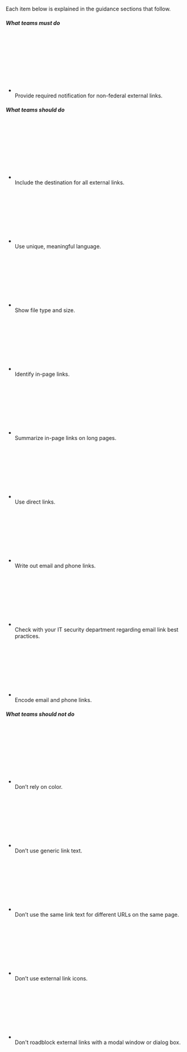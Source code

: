 <p class="margin-top-2 padding-top-1 border-top-1px border-base-lighter">Each item below is explained in the guidance sections that follow.<p>

<div class="bg-white border-1px border-base-lightest padding-2 radius-lg">
  <div class="grid-row grid-gap-lg">
    <div class="tablet:grid-col">
      <h5>What teams must do</h5>
      <ul class="usa-icon-list usa-icon-list--primary margin-top-2">
        <li class="usa-icon-list__item">
          <div class="usa-icon-list__icon">
            <svg class="usa-icon" aria-hidden="true" role="img"><use xlink:href="/assets/img/sprite.svg#local_police"></use></svg>
          </div>
          <div class="usa-icon-list__content">
            Provide required notification for non-federal external links.
          </div>
        </li>
      </ul>
    </div>
    <div class="margin-top-3 tablet:margin-top-0 tablet:grid-col">
      <h5>What teams should do</h5>
      <ul class="usa-icon-list usa-icon-list--success margin-top-2">
        <li class="usa-icon-list__item">
          <div class="usa-icon-list__icon">
            <svg class="usa-icon" aria-hidden="true" role="img"><use xlink:href="/assets/img/sprite.svg#check_circle"></use></svg>
          </div>
          <div class="usa-icon-list__content">
            Include the destination for all external links.
          </div>
        </li>
        <li class="usa-icon-list__item">
          <div class="usa-icon-list__icon">
            <svg class="usa-icon" aria-hidden="true" role="img"><use xlink:href="/assets/img/sprite.svg#check_circle"></use></svg>
          </div>
          <div class="usa-icon-list__content">
            Use unique, meaningful language.
          </div>
        </li>
        <li class="usa-icon-list__item">
          <div class="usa-icon-list__icon">
            <svg class="usa-icon" aria-hidden="true" role="img"><use xlink:href="/assets/img/sprite.svg#check_circle"></use></svg>
          </div>
          <div class="usa-icon-list__content">
            Show file type and size.
          </div>
        </li>
        <li class="usa-icon-list__item">
          <div class="usa-icon-list__icon">
            <svg class="usa-icon" aria-hidden="true" role="img"><use xlink:href="/assets/img/sprite.svg#check_circle"></use></svg>
          </div>
          <div class="usa-icon-list__content">
            Identify in-page links.
          </div>
        </li>
        <li class="usa-icon-list__item">
          <div class="usa-icon-list__icon">
            <svg class="usa-icon" aria-hidden="true" role="img"><use xlink:href="/assets/img/sprite.svg#check_circle"></use></svg>
          </div>
          <div class="usa-icon-list__content">
            Summarize in-page links on long pages.
          </div>
        </li>
        <li class="usa-icon-list__item">
          <div class="usa-icon-list__icon">
            <svg class="usa-icon" aria-hidden="true" role="img"><use xlink:href="/assets/img/sprite.svg#check_circle"></use></svg>
          </div>
          <div class="usa-icon-list__content">
            Use direct links.
          </div>
        </li>
        <li class="usa-icon-list__item">
          <div class="usa-icon-list__icon">
            <svg class="usa-icon" aria-hidden="true" role="img"><use xlink:href="/assets/img/sprite.svg#check_circle"></use></svg>
          </div>
          <div class="usa-icon-list__content">
            Write out email and phone links.
          </div>
        </li>
        <li class="usa-icon-list__item">
          <div class="usa-icon-list__icon">
            <svg class="usa-icon" aria-hidden="true" role="img"><use xlink:href="/assets/img/sprite.svg#check_circle"></use></svg>
          </div>
          <div class="usa-icon-list__content">
            Check with your IT security department regarding email link best practices.
          </div>
        </li>
        <li class="usa-icon-list__item">
          <div class="usa-icon-list__icon">
            <svg class="usa-icon" aria-hidden="true" role="img"><use xlink:href="/assets/img/sprite.svg#check_circle"></use></svg>
          </div>
          <div class="usa-icon-list__content">
            Encode email and phone links.
          </div>
        </li>
      </ul>
    </div>
    <div class="margin-top-3 tablet:margin-top-0 tablet:grid-col">
      <h5>What teams should not do</h5>
      <ul class="usa-icon-list usa-icon-list--error margin-top-2">
        <li class="usa-icon-list__item">
          <div class="usa-icon-list__icon">
            <svg class="usa-icon" aria-hidden="true" role="img"><use xlink:href="/assets/img/sprite.svg#cancel"></use></svg>
          </div>
          <div class="usa-icon-list__content">
            Don’t rely on color.
          </div>
        </li>
        <li class="usa-icon-list__item">
          <div class="usa-icon-list__icon">
            <svg class="usa-icon" aria-hidden="true" role="img"><use xlink:href="/assets/img/sprite.svg#cancel"></use></svg>
          </div>
          <div class="usa-icon-list__content">
            Don’t use generic link text.
          </div>
        </li>
        <li class="usa-icon-list__item">
          <div class="usa-icon-list__icon">
            <svg class="usa-icon" aria-hidden="true" role="img"><use xlink:href="/assets/img/sprite.svg#cancel"></use></svg>
          </div>
          <div class="usa-icon-list__content">
            Don’t use the same link text for different URLs on the same page.
          </div>
        </li>
        <li class="usa-icon-list__item">
          <div class="usa-icon-list__icon">
            <svg class="usa-icon" aria-hidden="true" role="img"><use xlink:href="/assets/img/sprite.svg#cancel"></use></svg>
          </div>
          <div class="usa-icon-list__content">
            Don’t use external link icons.
          </div>
        </li>
        <li class="usa-icon-list__item">
          <div class="usa-icon-list__icon">
            <svg class="usa-icon" aria-hidden="true" role="img"><use xlink:href="/assets/img/sprite.svg#cancel"></use></svg>
          </div>
          <div class="usa-icon-list__content">
            Don't roadblock external links with a modal window or dialog box.
          </div>
        </li>
      </ul>
    </div>
  </div>
</div>